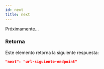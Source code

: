 ```yaml
---
id: next
title: next
---
```



Próximamente...

### Retorna
Este elemento retorna la siguiente respuesta: 

```json 
"next": "url-siguiente-endpoint"
```